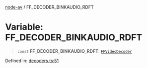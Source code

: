 [node-av](../globals.md) / FF\_DECODER\_BINKAUDIO\_RDFT

# Variable: FF\_DECODER\_BINKAUDIO\_RDFT

> `const` **FF\_DECODER\_BINKAUDIO\_RDFT**: [`FFVideoDecoder`](../type-aliases/FFVideoDecoder.md)

Defined in: [decoders.ts:51](https://github.com/seydx/av/blob/f8631fc881b394300b1479f511d55cf1c370a87f/src/constants/decoders.ts#L51)
